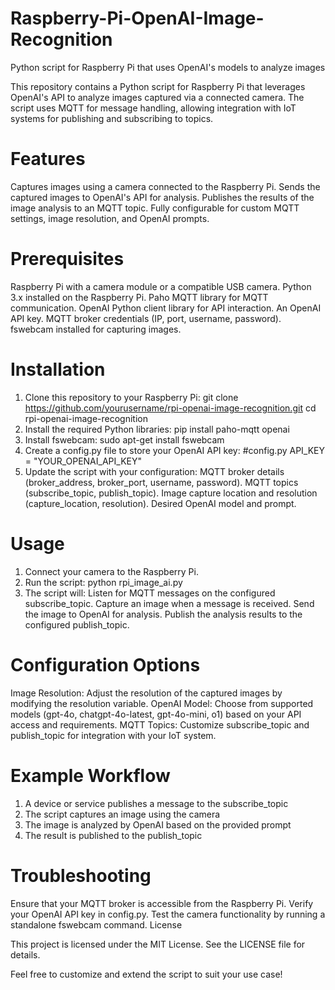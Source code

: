 # Raspberry-Pi-OpenAI-Image-Recognition
Python script for Raspberry Pi that uses OpenAI's models to analyze images

This repository contains a Python script for Raspberry Pi that leverages OpenAI's API to analyze images captured via a connected camera. The script uses MQTT for message handling, allowing integration with IoT systems for publishing and subscribing to topics.

# Features

Captures images using a camera connected to the Raspberry Pi.
Sends the captured images to OpenAI's API for analysis.
Publishes the results of the image analysis to an MQTT topic.
Fully configurable for custom MQTT settings, image resolution, and OpenAI prompts.

# Prerequisites

Raspberry Pi with a camera module or a compatible USB camera.
Python 3.x installed on the Raspberry Pi.
Paho MQTT library for MQTT communication.
OpenAI Python client library for API interaction.
An OpenAI API key.
MQTT broker credentials (IP, port, username, password).
fswebcam installed for capturing images.

# Installation

1. Clone this repository to your Raspberry Pi:
  git clone https://github.com/yourusername/rpi-openai-image-recognition.git
  cd rpi-openai-image-recognition
2. Install the required Python libraries:
  pip install paho-mqtt openai
3. Install fswebcam:
  sudo apt-get install fswebcam
4. Create a config.py file to store your OpenAI API key:
  #config.py
  API_KEY = "YOUR_OPENAI_API_KEY"
5. Update the script with your configuration:
  MQTT broker details (broker_address, broker_port, username, password).
  MQTT topics (subscribe_topic, publish_topic).
  Image capture location and resolution (capture_location, resolution).
  Desired OpenAI model and prompt.

# Usage

1. Connect your camera to the Raspberry Pi.
2. Run the script:
  python rpi_image_ai.py
3. The script will:
  Listen for MQTT messages on the configured subscribe_topic.
  Capture an image when a message is received.
  Send the image to OpenAI for analysis.
  Publish the analysis results to the configured publish_topic.

# Configuration Options

Image Resolution: Adjust the resolution of the captured images by modifying the resolution variable.
OpenAI Model: Choose from supported models (gpt-4o, chatgpt-4o-latest, gpt-4o-mini, o1) based on your API access and requirements.
MQTT Topics: Customize subscribe_topic and publish_topic for integration with your IoT system.

# Example Workflow

1. A device or service publishes a message to the subscribe_topic
2. The script captures an image using the camera
3. The image is analyzed by OpenAI based on the provided prompt
4. The result is published to the publish_topic

# Troubleshooting

Ensure that your MQTT broker is accessible from the Raspberry Pi.
Verify your OpenAI API key in config.py.
Test the camera functionality by running a standalone fswebcam command.
License

This project is licensed under the MIT License. See the LICENSE file for details.

Feel free to customize and extend the script to suit your use case!
